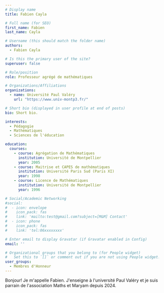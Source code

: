 ```yaml
---
# Display name
title: Fabien Cayla

# Full name (for SEO)
first_name: Fabien
last_name: Cayla

# Username (this should match the folder name)
authors:
  - Fabien Cayla

# Is this the primary user of the site?
superuser: false

# Role/position
role: Professeur agrégé de mathématiques

# Organizations/Affiliations
organizations:
  - name: Université Paul Valéry
    url: "https://www.univ-montp3.fr/"

# Short bio (displayed in user profile at end of posts)
bio: Short bio.

interests:
  - Pédagogie
  - Mathématiques
  - Sciences de l'éducation

education:
  courses:
    - course: Agrégation de Mathématiques
      institution: Université de Montpellier
      year: 2005
    - course: Maitrise et CAPES de mathématiques
      institution: Université Paris Sud (Paris XI)
      year: 1998
    - course: Licence de Mathématiques
      institution: Université de Montpellier
      year: 1996

# Social/Academic Networking
#social:
#  - icon: envelope
#    icon_pack: fas
#    link: 'mailto:test@gmail.com?subject=[M&M] Contact'
#  - icon: phone
#    icon_pack: fas
#    link: 'tel:06xxxxxxxx'

# Enter email to display Gravatar (if Gravatar enabled in Config)
email: ''

# Organizational groups that you belong to (for People widget)
#   Set this to `[]` or comment out if you are not using People widget.
user_groups:
  - Membres d'Honneur
---
```


Bonjour! Je m'appelle Fabien. J'enseigne à l'université Paul Valéry et je suis parrain de l'association Maths et Maryam depuis 2024.